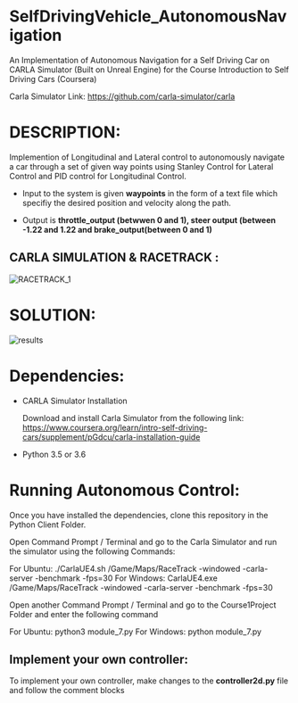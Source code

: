 # SelfDrivingVehicle_AutonomousNavigation

An Implementation of Autonomous Navigation for a Self Driving Car on CARLA Simulator (Built on Unreal Engine) for the Course Introduction to Self Driving Cars (Coursera)

Carla Simulator Link: https://github.com/carla-simulator/carla

DESCRIPTION:
===========

Implemention of Longitudinal and Lateral control to autonomously navigate a car through a set of given way points using Stanley Control for Lateral Control and PID control for Longitudinal Control.

- Input to the system is given **waypoints** in the form of a text file which specifiy the desired position and velocity along the path.

- Output is **throttle_output (betwwen 0 and 1), steer output (between -1.22 and 1.22 and brake_output(between 0 and 1)**


CARLA SIMULATION & RACETRACK :
---------
![RACETRACK_1](https://user-images.githubusercontent.com/32943733/57668369-160dd580-75d5-11e9-8465-908dadc83057.png)


SOLUTION:
========
![results](https://user-images.githubusercontent.com/32943733/57667912-713ec880-75d3-11e9-920e-aa3d0ca166c4.png)


Dependencies:
=============

- CARLA Simulator Installation

  Download and install Carla Simulator from the following link:
  https://www.coursera.org/learn/intro-self-driving-cars/supplement/pGdcu/carla-installation-guide

- Python 3.5 or 3.6

Running Autonomous Control:
==========================

Once you have installed the dependencies, clone this repository in the Python Client Folder. 

Open Command Prompt / Terminal and go to the Carla Simulator and run the simulator using the following Commands:

For Ubuntu: ./CarlaUE4.sh /Game/Maps/RaceTrack -windowed -carla-server -benchmark -fps=30
For Windows: CarlaUE4.exe /Game/Maps/RaceTrack -windowed -carla-server -benchmark -fps=30

Open another Command Prompt / Terminal and go to the Course1Project Folder and enter the following command

For Ubuntu: python3 module_7.py
For Windows: python module_7.py

Implement your own controller:
--------------------------

To implement your own controller, make changes to the **controller2d.py** file and follow the comment blocks


